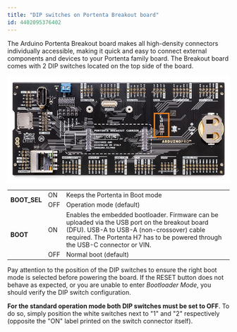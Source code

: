 ```yaml
---
title: "DIP switches on Portenta Breakout board"
id: 4402095376402
---
```


The Arduino Portenta Breakout board makes all high-density connectors individually accessible, making it quick and easy to connect external components and devices to your Portenta family board. The Breakout board comes with 2 DIP switches located on the top side of the board.

![The top side of the Portenta Breakout board, with the DIP switches highlighted.](img/DIP_breakout.png)

<table>
<tbody>
  <tr style="display: table-row;">
    <td rowspan="2"><b>BOOT_SEL</b></td>
    <td>ON</td>
    <td>Keeps the Portenta in Boot mode</td>
  </tr>
  <tr style="display: table-row;">
    <td>OFF</td>
    <td>Operation mode (default)</td>
  </tr>
  <tr style="display: table-row;">
    <td rowspan="2"><b>BOOT</b></td>
    <td>ON</td>
    <td>Enables the embedded bootloader. Firmware can be uploaded via the USB port on the breakout board (DFU). USB-A to USB-A (non-crossover) cable required. The Portenta H7 has to be powered through the USB-C connector or VIN.</td>
  </tr>
  <tr style="display: table-row;">
    <td>OFF</td>
    <td>Normal boot (default)</td>
  </tr>
</tbody>
</table>

Pay attention to the position of the DIP switches to ensure the right boot mode is selected before powering the board. If the RESET button does not behave as expected, or you are unable to enter _Bootloader Mode_, you should verify the DIP switch configuration.

**For the standard operation mode both DIP switches must be set to OFF**. To do so, simply position the white switches next to "1" and "2" respectively (opposite the "ON" label printed on the switch connector itself).
